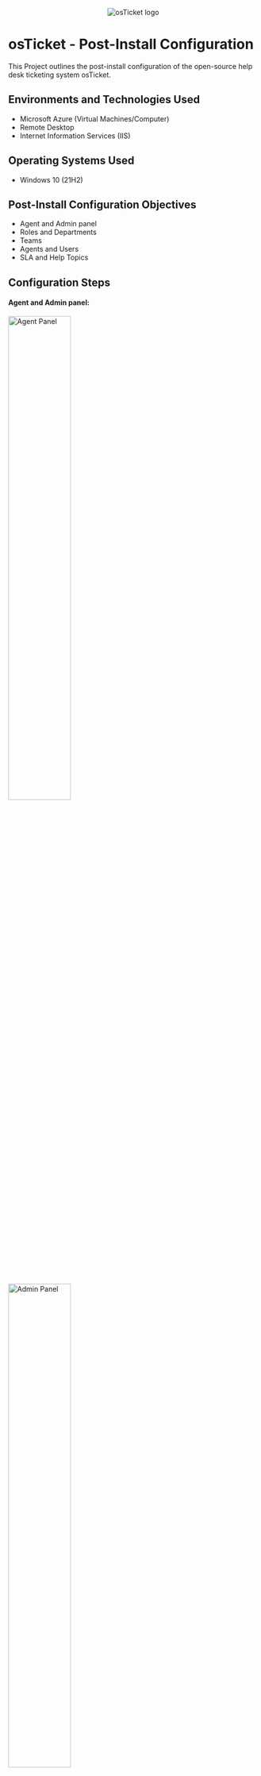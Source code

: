 <p align="center">
<img src="https://i.imgur.com/Clzj7Xs.png" alt="osTicket logo"/>
</p>

<h1>osTicket - Post-Install Configuration</h1>
This Project outlines the post-install configuration of the open-source help desk ticketing system osTicket.<br />

<h2>Environments and Technologies Used</h2>

- Microsoft Azure (Virtual Machines/Computer)
- Remote Desktop
- Internet Information Services (IIS)

<h2>Operating Systems Used </h2>

- Windows 10</b> (21H2)

<h2>Post-Install Configuration Objectives</h2>

- Agent and Admin panel
- Roles and Departments
- Teams
- Agents and Users
- SLA and Help Topics

<h2>Configuration Steps</h2>

<h4>Agent and Admin panel:</h4>

<p>
<img src="https://i.imgur.com/aqwY2zo.jpeg" height="50%" width="50%" alt="Agent Panel"/>
<img src="https://i.imgur.com/5XIyIiP.jpeg" height="50%" width="50%" alt="Admin Panel"/>
</p>
<p>
First, you need to login to osticket as either a agent or as the admin. Depending on which one you are the dashboard will look at different. As agent the dashboard will consists of the users, tasks, and tickets. Any tickets that you are currently working on or have completed will show as well as any tasks that need to be done. For the admin this will look like emails, settings, agents, and manage. Here you will be able to do a number of things such as set permissions, assign agents to certain deparments, and create/look at different tasks.   
</p>
<br />

<h4>Roles and Departments:</h4>

<p>
<img src="https://i.imgur.com/WpZ1SFI.jpeg" height="50%" width="50%" alt="New Roles"/>
</p>
<p>
  We are going to add a new role called the Supreme admin. As the admin you want to go to agent section, select the category role and type in the name of the new role then save it so that way it will now be added. 
</p>
<br />

<p>
  <img src="https://i.imgur.com/Odp6wFm.jpeg" height="50%" width="50%" alt="Setting Permissions"/>
</p>
<p>
  When setting permissions for a certain role you can add and unadd things. In the picture above we are going to give this new role all of the permissions when it comes to tickets etc. 
</p>
<br />

<p>
  <img src="https://i.imgur.com/Eu21X4z.jpeg" height="50%" width="50%" alt="New Department"/>
  <img src="https://i.imgur.com/UwJi5y7.jpeg" height="50%" width="50%" alt="New Department"/>
</p>
<p>
  Here we created a new department called Sysadmin. To create this you will need to go over to to agents the go to departments and fill out all of the information. You can also setup different things like the SLA,type, and status as well.    
</p>
<br />

<h4>Teams:</h4>

<p>
<img src="https://i.imgur.com/HNuRsPF.jpeg" height="50%" width="50%" alt="New Teams"/>
<img src="https://i.imgur.com/Akkk9Oc.jpeg" height="50%" width="50%" alt="New Teams"/>
</p>
<p>
A new team was created above so you can assign certain tickets to a specific team if that needed to take place. So, we created a new team by just going over to the agents section and going to teams. Once there you can fill out the information and save it. 
</p>
<br />

<h4>Agents and Users:</h4>

<p>
  <img src="https://i.imgur.com/VEVDPGW.jpeg" height="50%" width="50%" alt=" New Agents"/>
</p>
<p>
  By creating a new agent, we can assign tickets to them and set different settings/status for them. To do this you will need to go to the agents section and press create a new agent. Fill out the info and different settings you want to add and save it. 
</p>
<br />

<p>
   <img src="https://i.imgur.com/fu4VlVE.jpeg" height="50%" width="50%" alt="New Users"/>
   <img src="https://i.imgur.com/OkdqFjm.jpeg" height="50%" width="50%" alt="New Users"/>
</p>
<p>
To add a new user, as an agent go over to the users section and select add new user. You can create multiple new users and add internal notes to them if needed. 
</p>
<br />

<h4>SLA and Help Topics:</h4>

<p>
  <img src="https://i.imgur.com/dwTGm7c.jpeg" height="50%" width="50%" alt="New SLA"/>
  <img src="https://i.imgur.com/ZP2LMXT.jpeg" height="50%" width="50%" alt="New SLA"/>
  <img src="https://i.imgur.com/w8yEXIo.jpeg" height="50%" width="50%" alt="New SLA"/>
</p>
<p>
  A SLA( service level agreement) is a agreement or contract between a IT provider and client on what is going to be done. Depending on the impact, a priority will be set. To Create a SLA as the admin you will need to go to manage and then to the SLA sectiona. Select create new SLA, after that we wil set the grace hours and the schedule. The schedule can be 24/7 or within business hours aas well. Create three new SLAs and save them. 
</p>
<br />

<p>
   <img src="https://i.imgur.com/C77XSAL.jpeg" height="50%" width="50%" alt="New Help Topics"/> 
  <img src="https://i.imgur.com/AM5lH2c.png" height="30%" width="50%" alt="New Help Topics"/>
</p>
<p>
  A help topic helps users select the problem that is occuring so that the agents have an idea of what is going on. Above you'll see different examples of that. We created these by going to manage and selecting help topics. When creating a new help topic, you will need to set the status, priority, type, and deparment. When finished press save and it will be created. 
</p>
<br />
